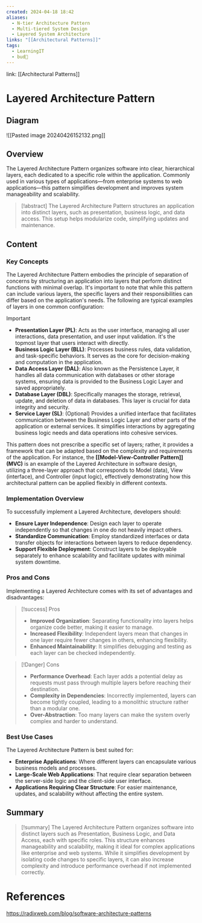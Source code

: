 ```yaml
---
created: 2024-04-18 18:42
aliases:
  - N-tier Architecture Pattern
  - Multi-tiered System Design
  - Layered System Architecture
links: "[[Architectural Patterns]]"
tags:
  - LearningIT
  - bud🌿
---
```

link: [[Architectural Patterns]]

# Layered Architecture Pattern 

## Diagram

![[Pasted image 20240426152132.png]]

## Overview

The Layered Architecture Pattern organizes software into clear, hierarchical layers, each dedicated to a specific role within the application. Commonly used in various types of applications—from enterprise systems to web applications—this pattern simplifies development and improves system manageability and scalability.

> [!abstract] 
> The Layered Architecture Pattern structures an application into distinct layers, such as presentation, business logic, and data access. This setup helps modularize code, simplifying updates and maintenance.

## Content

### Key Concepts
The Layered Architecture Pattern embodies the principle of separation of concerns by structuring an application into layers that perform distinct functions with minimal overlap. It's important to note that while this pattern can include various layers, the specific layers and their responsibilities can differ based on the application's needs. The following are typical examples of layers in one common configuration:

>[!important]
>- **Presentation Layer (PL)**: Acts as the user interface, managing all user interactions, data presentation, and user input validation. It's the topmost layer that users interact with directly.
>- **Business Logic Layer (BLL)**: Processes business rules, data validation, and task-specific behaviors. It serves as the core for decision-making and computation in the application.
>- **Data Access Layer (DAL)**: Also known as the Persistence Layer, it handles all data communication with databases or other storage systems, ensuring data is provided to the Business Logic Layer and saved appropriately.
>- **Database Layer (DBL)**: Specifically manages the storage, retrieval, update, and deletion of data in databases. This layer is crucial for data integrity and security.
>- **Service Layer (SL)**: (Optional) Provides a unified interface that facilitates communication between the Business Logic Layer and other parts of the application or external services. It simplifies interactions by aggregating business logic needs and data operations into cohesive services.

This pattern does not prescribe a specific set of layers; rather, it provides a framework that can be adapted based on the complexity and requirements of the application. For instance, the **[[Model-View-Controller Pattern]] (MVC)**  is an example of the Layered Architecture in software design, utilizing a three-layer approach that corresponds to Model (data), View (interface), and Controller (input logic), effectively demonstrating how this architectural pattern can be applied flexibly in different contexts.

### Implementation Overview

To successfully implement a Layered Architecture, developers should:

- **Ensure Layer Independence**: Design each layer to operate independently so that changes in one do not heavily impact others.
- **Standardize Communication**: Employ standardized interfaces or data transfer objects for interactions between layers to reduce dependency.
- **Support Flexible Deployment**: Construct layers to be deployable separately to enhance scalability and facilitate updates with minimal system downtime.

### Pros and Cons

Implementing a Layered Architecture comes with its set of advantages and disadvantages:

> [!success] Pros
> 
> - **Improved Organization**: Separating functionality into layers helps organize code better, making it easier to manage.
> - **Increased Flexibility**: Independent layers mean that changes in one layer require fewer changes in others, enhancing flexibility.
> - **Enhanced Maintainability**: It simplifies debugging and testing as each layer can be checked independently.

> [!Danger] Cons
> 
> - **Performance Overhead**: Each layer adds a potential delay as requests must pass through multiple layers before reaching their destination.
> - **Complexity in Dependencies**: Incorrectly implemented, layers can become tightly coupled, leading to a monolithic structure rather than a modular one.
> - **Over-Abstraction**: Too many layers can make the system overly complex and harder to understand.

### Best Use Cases

The Layered Architecture Pattern is best suited for:

- **Enterprise Applications**: Where different layers can encapsulate various business models and processes.
- **Large-Scale Web Applications**: That require clear separation between the server-side logic and the client-side user interface.
- **Applications Requiring Clear Structure**: For easier maintenance, updates, and scalability without affecting the entire system.

## Summary

> [!summary] 
> The Layered Architecture Pattern organizes software into distinct layers such as Presentation, Business Logic, and Data Access, each with specific roles. This structure enhances manageability and scalability, making it ideal for complex applications like enterprise and web systems. While it simplifies development by isolating code changes to specific layers, it can also increase complexity and introduce performance overhead if not implemented correctly.

# References

https://radixweb.com/blog/software-architecture-patterns
